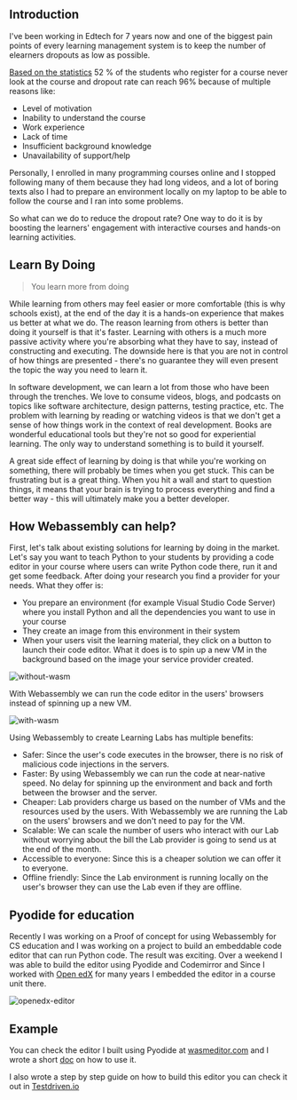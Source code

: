 ## Introduction
I've been working in Edtech for 7 years now and one of the biggest pain points of every learning management system is to keep the number of elearners dropouts as low as possible.

[Based on the statistics](https://www.researchgate.net/publication/330316898_The_MOOC_pivot) 52 % of the students who register for a course never look at the course and dropout rate can reach 96% because of multiple reasons like:
- Level of motivation
- Inability to understand the course
- Work experience
- Lack of time
- Insufficient background knowledge
- Unavailability of support/help 

Personally, I enrolled in many programming courses online and I stopped following many of them because they had long videos, and a lot of boring texts also I had to prepare an environment locally on my laptop to be able to follow the course and I ran into some problems.

So what can we do to reduce the dropout rate? One way to do it is by boosting the learners' engagement with interactive courses and hands-on learning activities.

## Learn By Doing

> You learn more from doing 

While learning from others may feel easier or more comfortable (this is why schools exist), at the end of the day it is a hands-on experience that makes us better at what we do. The reason learning from others is better than doing it yourself is that it's faster. Learning with others is a much more passive activity where you're absorbing what they have to say, instead of constructing and executing. The downside here is that you are not in control of how things are presented - there's no guarantee they will even present the topic the way you need to learn it.

In software development, we can learn a lot from those who have been through the trenches. We love to consume videos, blogs, and podcasts on topics like software architecture, design patterns, testing practice, etc. The problem with learning by reading or watching videos is that we don't get a sense of how things work in the context of real development. Books are wonderful educational tools but they're not so good for experiential learning. The only way to understand something is to build it yourself.

A great side effect of learning by doing is that while you're working on something, there will probably be times when you get stuck. This can be frustrating but is a great thing. When you hit a wall and start to question things, it means that your brain is trying to process everything and find a better way - this will ultimately make you a better developer.


## How Webassembly can help?

First, let's talk about existing solutions for learning by doing in the market. Let's say you want to teach Python to your students by providing a code editor in your course where users can write Python code there, run it and get some feedback. After doing your research you find a provider for your needs. What they offer is:
- You prepare an environment (for example Visual Studio Code Server) where you install Python and all the dependencies you want to use in your course
- They create an image from this environment in their system
- When your users visit the learning material, they click on a button to launch their code editor. What it does is to spin up a new VM in the background based on the image your service provider created.

![without-wasm](https://1641270454-files.gitbook.io/~/files/v0/b/gitbook-x-prod.appspot.com/o/spaces%2FQ8tEFREQxsT5hL9zOsp1%2Fuploads%2FoSxBmxQbv7HOI2UPEOFS%2FIMG_0016.jpg?alt=media&token=32a93f60-903a-45a6-9ad4-d0fe4c65af69)

With Webassembly we can run the code editor in the users' browsers instead of spinning up a new VM.

![with-wasm](https://1641270454-files.gitbook.io/~/files/v0/b/gitbook-x-prod.appspot.com/o/spaces%2FQ8tEFREQxsT5hL9zOsp1%2Fuploads%2FhakGirDsDN0UCORRvZjU%2FIMG_0017.jpg?alt=media&token=f363038c-c3c0-4342-a0e5-b00f6bdd6f69)

Using Webassembly to create Learning Labs has multiple benefits:

- Safer: Since the user's code executes in the browser, there is no risk of malicious code injections in the servers.
- Faster: By using Webassembly we can run the code at near-native speed. No delay for spinning up the environment and back and forth between the browser and the server.
- Cheaper: Lab providers charge us based on the number of VMs and the resources used by the users. With Webassembly we are running the Lab on the users' browsers and we don't need to pay for the VM.
- Scalable: We can scale the number of users who interact with our Lab without worrying about the bill the Lab provider is going to send us at the end of the month.
- Accessible to everyone: Since this is a cheaper solution we can offer it to everyone.
- Offline friendly: Since the Lab environment is running locally on the user's browser they can use the Lab even if they are offline.

## Pyodide for education

Recently I was working on a Proof of concept for using Webassembly for CS education and I was working on a project to build an embeddable code editor that can run Python code.
The result was exciting. Over a weekend I was able to build the editor using Pyodide and Codemirror and  Since I worked with [Open edX](open.edx.org) for many years I embedded the editor in a course unit there.

![openedx-editor](https://media.giphy.com/media/JC4XeEu3DtLRakCvVv/giphy.gif)

## Example

You can check the editor I built using Pyodide at [wasmeditor.com](https://wasmeditor.com) and I wrote a short [doc](https://wasmeditor.com/docs) on how to use it.

I also wrote a step by step guide on how to build this editor you can check it out in [Testdriven.io](https://testdriven.io/blog/python-webassembly/)